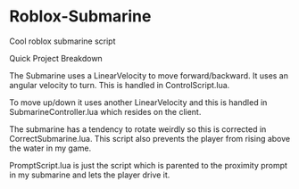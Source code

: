 # Roblox-Submarine
Cool roblox submarine script

Quick Project Breakdown

The Submarine uses a LinearVelocity to move forward/backward. It uses an angular velocity to turn. This is handled in ControlScript.lua.

To move up/down it uses another LinearVelocity and this is handled in SubmarineController.lua which resides on the client.

The submarine has a tendency to rotate weirdly so this is corrected in CorrectSubmarine.lua. This script also prevents the player from rising above the water in my game.

PromptScript.lua is just the script which is parented to the proximity prompt in my submarine and lets the player drive it.
